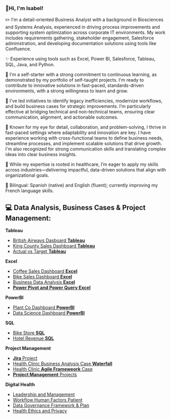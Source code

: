 ### 💫Hi, I'm Isabel!
✏️ I'm a detail-oriented Business Analyst with a background in Biosciences and Systems Analysis, experienced in driving process improvements and supporting system optimization across corporate IT environments. My work includes requirements gathering, stakeholder engagement, Salesforce administration, and developing documentation solutions using tools like Confluence.

✨ Experience using tools such as Excel, Power BI, Salesforce, Tableau, SQL, Java, and Python.

💞 I'm a self-starter with a strong commitment to continuous learning, as demonstrated by my portfolio of self-taught projects. I'm ready to contribute to innovative solutions in fast-paced, standards-driven environments, with a strong willingness to learn and grow.

🌷 I've led initiatives to identify legacy inefficiencies, modernize workflows, and build business cases for strategic improvements. I’m particularly effective at bridging technical and non-technical teams, ensuring clear communication, alignment, and actionable outcomes.

💭 Known for my eye for detail, collaboration, and problem-solving, I thrive in fast-paced settings where adaptability and innovation are key. I have experience working with cross-functional teams to define business needs, streamline processes, and implement scalable solutions that drive growth. I'm also recognized for strong communication skills and translating complex ideas into clear business insights.

🧪 While my expertise is rooted in healthcare, I’m eager to apply my skills across industries—delivering impactful, data-driven solutions that align with organizational goals.

💌 Bilingual: Spanish (native) and English (fluent); currently improving my French language skills.

<h2>💻 Data Analysis, Business Cases & Project Management:</h2>

**Tableau**
  - [British Airways Dasboard **Tableau**](https://github.com/isabelrdz00/BritishAirway_Tableau)
  - [King County Sales Dashboard **Tableau**](https://github.com/isabelrdz00/KingCountySales_Tableau)
  - [Actual vs Target **Tableau**](https://github.com/isabelrdz00/ActualvsTarget_Tableau)

  **Excel**
  - [Coffee Sales Dashboard **Excel**](https://github.com/isabelrdz00/CoffeeSales_Excel)
  - [Bike Sales Dashboard **Excel**](https://github.com/isabelrdz00/BikeSales_Excel)
  - [Business Data Analysis **Excel**](https://github.com/isabelrdz00/Data-Analysis_-Excel/blob/main/README.md)
  - [**Power Pivot and Power Query Excel**](https://github.com/isabelrdz00/Power-Pivot-and-Power-Query-Excel/blob/main/README.md)

  **PowerBI**
  - [Plant Co Dashboard **PowerBI**](https://github.com/isabelrdz00/PlantCo_PowerBI)
  - [Data Science Dashboard **PowerBI**](https://github.com/isabelrdz00/DataScience_PowerBI)

  **SQL**
  - [Bike Store **SQL**](https://github.com/isabelrdz00/BikeStore_SQL)
  - [Hotel Revenue **SQL**](https://github.com/isabelrdz00/HotelRevenue_SQL/blob/main/README.md)
    
  **Project Management**
  - [**Jira** Project](https://github.com/isabelrdz00/Jira-Project)
  - [Health Clinic Business Analysis Case **Waterfall**](https://github.com/isabelrdz00/Business-Analysis-Case/blob/main/README.md)
  - [Health Clinic **Agile Frameweork** Case](https://github.com/isabelrdz00/Health-Clinic_-Agile-Framework-Case/blob/main/README.md)
  - [**Project Management** Projects](https://github.com/isabelrdz00/Project-Management_Projects/blob/main/README.md)

  **Digital Health**
  - [Leadership and Management](https://github.com/isabelrdz00/Leadership-Management-Digital-Health)
  - [Workflow Human Factors Patient](https://github.com/isabelrdz00/Workflow-Human-Factors-Patient/blob/main/README.md)
  - [Data Governance Framework & Plan](https://github.com/isabelrdz00/Data-Governance/blob/main/README.md)
  - [Health Ethics and Privacy](https://github.com/isabelrdz00/Health-Ethics-Privacy/blob/main/README.md)
    
    


<!---
isabelrdz00/isabelrdz00 is a ✨ special ✨ repository because its `README.md` (this file) appears on your GitHub profile.
You can click the Preview link to take a look at your changes.
--->
